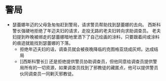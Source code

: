 # 警局
- 瑟蕾娜年迈的父母急匆匆赶到警局，请求警员帮助找到瑟蕾娜的去向。
  西斯科警长强硬地拒绝了年迈夫妇的请求，走投无路的老夫妇转向求助调查员。
  老夫妇提到昨晚被绑走的瑟蕾娜暗地里洒下了自己绘画的涂料，只要跟着间或涂料的痕迹就能找到瑟蕾娜的下落。
	- 拒绝年迈夫妇的话，调查员就会被夜晚降临的克图格亚烧成灰烬。达成结局
	- [[西斯科警长]] 还是拒绝提供警员协助调查员，但他同意给调查员提供警局所有的一切资源，如果调查员找到了邪教徒的藏匿点，他可以提供警员伙同调查员一同剿灭邪教徒。